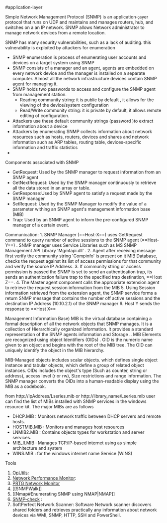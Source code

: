  #application-layer 

Simple Network Management Protocol (SNMP) is an application-;ayer protocol that runs on UDP and maintains and manages routers, hub, and switches on a an IP network. SNMP allows Network administrator to manage network devices from a remote location. 

SNMP has many security vulnerabilities, such as a lack of auditing. this vulnerability is exploited by attackers for enumeration

- SNMP enumeration is process of enumerating user accounts and devices on a target system using SNMP
- SNMP consists of a manager and an agent, agents are embedded on every network device and the manager is installed on a separate computer. Almost all the network infrastructure devices contain SNMP agent for managing it. 
- SNMP holds two passwords to access and configure the SNMP agent from management station.
	- Reading community string: it is public by default , it allows for the viewing of the device/system configuration
	- Read/Write community string: it is private by default, it allows remote editing of configuration.
- Attackers use these default community strings (password )to extract information about a device
- Attackers by enumerating SNMP collects information about network resources such as hosts, routers, devices and shares and network information such as ARP tables, routing table, devices-specific information and traffic statistics
- 

Components associated with SNMP
- GetRequest: Used by the SNMP manager to request information from an SNMP agent
- GetNextRequest: Used by the SNMP manager continuously to retrieve all the data stored in an array or table.
- GetResponse:Used by SNMP agent to satisfy a request made by the SNMP manager 
- SetRequest: Used by the SNMP Manager to modify the value of a parameter withing an SNMP agent's management information base (MIB)
- Trap: Used by an SNMP agent to inform the  pre-configured SNMP manager of a certain event.

Communication:
	1. SNMP Manager (==Host-X==) uses GetRequest command to query number of active sessions to the SNMP agent (==Host-Y==) . SNMP manager uses Service Libraries such as  MS SNMP Management API Library 'Mgmtapi.dll' .
	2. Agent after receiving message first verify the community string 'Compinfo' is present on it MIB Database, checks the request against its  list of access permissions for that community and verify the source IP Address. 
	3. If community string or access permission is passed the SNMP is set to send an authentication trap, its sends an authentication failure trap to the specified trap destination, ==Host Z==.
	4. The Master agent component calls the appropriate extension agent to retrieve the request session information from the MIB
	5. Using Session information retrieved from the extension agent, the SNMP service forms a return SNMP message that contains the number off active sessions and the destination IP Address (10.10.2.1) of the SNMP manager
	6. Host Y sends the response to ==Host X==
	

Management Information Base)
MIB is the virtual database containing a formal description of all the network objects that SNMP manages. It is a collection of Hierarchically organized information. It provides a standard representation of the SNMP agents information and Storage .. MIB Elements are recognized using object Identifiers (OIDs) . OID is the numeric name given to an object and begins with the root of the MIB tree. The OID can uniquely identify the object in the MIB hierarchy.

MIB-Managed objects includes scalar objects. which defines single object instance and tabular objects, which define a group of related object instances. OIDs includes the object's type (Such as counter, string or address), access level (r or rw), Size restrictions and range information. The SNMP manager converts the OIDs into a human-readable display using the MIB as a codebook.

from http://IpAddress/Lseries.mib or http://library_name/Lseries.mib user can find the list of MIBs installed with SNMP services in the windows resource kit. The major MIBs are as follows
- DHCP.MIB : Monitors network traffic between DHCP servers and remote hosts.
- HOSTMIB.MIB : Monitors and manages host resources
- LNMIB2.MIB : Contains objects types for workstation and server services.
- MIB_II.MIB : Manages TCP/IP-based internet using as simple architecture and system 
- WINS.MIB : for the windows internet name Service (WINS)


Tools
1. [OpUtils](https://www.manageengine.com):
2. [Network Performance Monitor](https://www.manageengine.com): 
3. [PRTG Network Monitor](https://www.paessler.com)
4. [[SNMPWalk]]
5. [[Nmap#Enumerating SNMP using NMAP|NMAP]]
7. [SNMP-check]( https://www.nothink.org) : 
1. SoftPerfect Network Scanner: Software Network scanner discovers shared folders and retrieves practically any information about network devices via WMI, SNMP, HTTP, SSH and PowerShell.